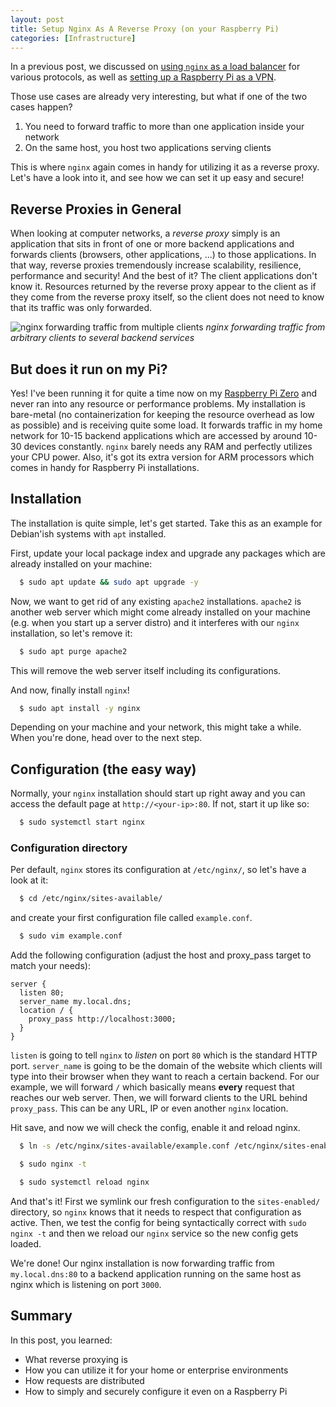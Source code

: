 ```yaml
---
layout: post
title: Setup Nginx As A Reverse Proxy (on your Raspberry Pi)
categories: [Infrastructure]
---
```


In a previous post, we discussed on [using `nginx` as a load balancer](https://torbentechblog.com/b-how-to-configure-nginx-as-a-loadbalancer/) for various protocols, as well as [setting up a Raspberry Pi as a VPN](https://torbentechblog.com/setup-raspberry-pi-as-vpn/). 

Those use cases are already very interesting, but what if one of the two cases happen?

1. You need to forward traffic to more than one application inside your network
2. On the same host, you host two applications serving clients

This is where `nginx` again comes in handy for utilizing it as a reverse proxy. Let's have a look into it, and see how we can set it up easy and secure!


## Reverse Proxies in General

When looking at computer networks, a _reverse proxy_ simply is an application that sits in front of one or more backend applications and forwards clients (browsers, other applications, ...) to those applications. In that way, reverse proxies tremendously increase scalability, resilience, performance and security! And the best of it? The client applications don't know it. Resources returned by the reverse proxy appear to the client as if they come from the reverse proxy itself, so the client does not need to know that its traffic was only forwarded.

![nginx forwarding traffic from multiple clients](http://www.plantuml.com/plantuml/png/SoWkIImgAStDuShBJqbLI2hABozEBO9maaE3V22iyjIa-CI20WWdBpqphmAgF34vEpKlnH25PuJ2C-RYWXggeAiBrGio6C636euG09D0Bjnu314Zk0Z26WSW2VG70000)
_nginx forwarding traffic from arbitrary clients to several backend services_

## But does it run on my Pi?

Yes! I've been running it for quite a time now on my [Raspberry Pi Zero](https://www.berrybase.de/raspberry-pi/raspberry-pi-computer/boards/raspberry-pi-zero-w) and never ran into any resource or performance problems. My installation is bare-metal (no containerization for keeping the resource overhead as low as possible) and is receiving quite some load. It forwards traffic in my home network for 10-15 backend applications which are accessed by around 10-30 devices constantly. `nginx` barely needs any RAM and perfectly utilizes your CPU power. Also, it's got its extra version for ARM processors which comes in handy for Raspberry Pi installations.

## Installation

The installation is quite simple, let's get started. Take this as an example for Debian'ish systems with `apt` installed.

First, update your local package index and upgrade any packages which are already installed on your machine:

```bash
  $ sudo apt update && sudo apt upgrade -y
```

Now, we want to get rid of any existing `apache2` installations. `apache2` is another web server which might come already installed on your machine (e.g. when you start up a server distro) and it interferes with our `nginx` installation, so let's remove it:

```bash
  $ sudo apt purge apache2
``` 

This will remove the web server itself including its configurations.

And now, finally install `nginx`!

```bash
  $ sudo apt install -y nginx
```

Depending on your machine and your network, this might take a while. When you're done, head over to the next step.

## Configuration (the easy way)

Normally, your `nginx` installation should start up right away and you can access the default page at `http://<your-ip>:80`. If not, start it up like so:

```bash
  $ sudo systemctl start nginx
```

### Configuration directory

Per default, `nginx` stores its configuration at `/etc/nginx/`, so let's have a look at it:

```bash
  $ cd /etc/nginx/sites-available/
```

and create your first configuration file called `example.conf`.

```bash
  $ sudo vim example.conf
```

Add the following configuration (adjust the host and proxy_pass target to match your needs):

```nginx
server {
  listen 80;
  server_name my.local.dns;
  location / {
    proxy_pass http://localhost:3000;
  }
}
```

`listen` is going to tell `nginx` to _listen_ on port `80` which is the standard HTTP port. `server_name` is going to be the domain of the website which clients will type into their browser when they want to reach a certain backend. For our example, we will forward `/` which basically means **every** request that reaches our web server. Then, we will forward clients to the URL behind `proxy_pass`. This can be any URL, IP or even another `nginx` location.

Hit save, and now we will check the config, enable it and reload nginx.

```bash
  $ ln -s /etc/nginx/sites-available/example.conf /etc/nginx/sites-enabled/example.conf

  $ sudo nginx -t

  $ sudo systemctl reload nginx
```

And that's it! First we symlink our fresh configuration to the `sites-enabled/` directory, so `nginx` knows that it needs to respect that configuration as active. Then, we test the config for being syntactically correct with `sudo nginx -t` and then we reload our `nginx` service so the new config gets loaded.

We're done! Our nginx installation is now forwarding traffic from `my.local.dns:80` to a backend application running on the same host as nginx which is listening on port `3000`.


## Summary

In this post, you learned:

- What reverse proxying is
- How you can utilize it for your home or enterprise environments
- How requests are distributed
- How to simply and securely configure it even on a Raspberry Pi
